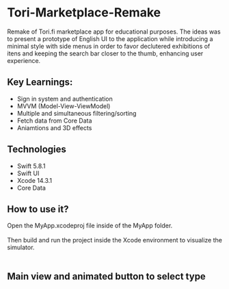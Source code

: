 # Tori-Marketplace-Remake
Remake of Tori.fi marketplace app for educational purposes. The ideas was to present a prototype of English UI to the application while introducing a minimal style with side menus in order to favor declutered exhibitions of itens and keeping the search bar closer to the thumb, enhancing user experience.

## Key Learnings:

- Sign in system and authentication
- MVVM (Model-View-ViewModel) 
- Multiple and simultaneous filtering/sorting
- Fetch data from Core Data
- Aniamtions and 3D effects

## Technologies

- Swift 5.8.1
- Swift UI
- Xcode 14.3.1
- Core Data

## How to use it?
  
  Open the MyApp.xcodeproj file inside of the MyApp folder.
  <br></br>
  Then build and run the project inside the Xcode environment to visualize the simulator.
  <br></br>

## Main view and animated button to select type
